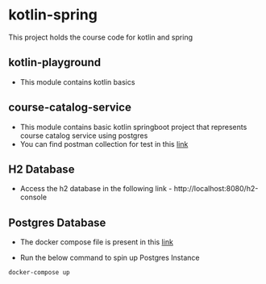 # kotlin-spring
This project holds the course code for kotlin and spring

## kotlin-playground
- This module contains kotlin basics

## course-catalog-service
- This module contains basic kotlin springboot project that represents course catalog service using postgres
- You can find postman collection for test in this [link](https://github.com/orcunsancar/kotlin-springboot/blob/master/course-catalog-service/course_catalog.postman_collection)
## H2 Database

- Access the h2 database in the following link - http://localhost:8080/h2-console

## Postgres Database

- The docker compose file is present in this [link](https://github.com/orcunsancar/kotlin-springboot/blob/master/course-catalog-service/docker-compose.yml)

- Run the below command to spin up Postgres Instance

```
docker-compose up
```
